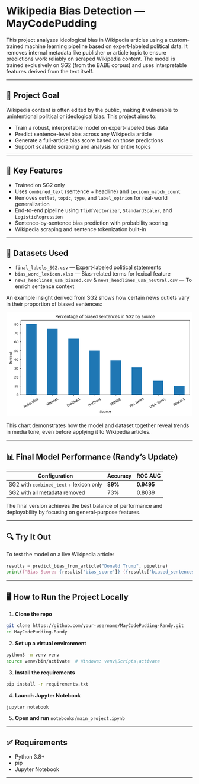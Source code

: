 # Wikipedia Bias Detection — MayCodePudding

This project analyzes ideological bias in Wikipedia articles using a custom-trained machine learning pipeline based on expert-labeled political data. It removes internal metadata like publisher or article topic to ensure predictions work reliably on scraped Wikipedia content. The model is trained exclusively on SG2 (from the BABE corpus) and uses interpretable features derived from the text itself.

---

## 📌 Project Goal

Wikipedia content is often edited by the public, making it vulnerable to unintentional political or ideological bias. This project aims to:

- Train a robust, interpretable model on expert-labeled bias data
- Predict sentence-level bias across any Wikipedia article
- Generate a full-article bias score based on those predictions
- Support scalable scraping and analysis for entire topics

---

## 🚀 Key Features

  - Trained on SG2 only
  - Uses `combined_text` (sentence + headline) and `lexicon_match_count`
  - Removes `outlet`, `topic`, `type`, and `label_opinion` for real-world generalization
- End-to-end pipeline using `TfidfVectorizer`, `StandardScaler`, and `LogisticRegression`
- Sentence-by-sentence bias prediction with probability scoring
- Wikipedia scraping and sentence tokenization built-in

---

## 📂 Datasets Used

- `final_labels_SG2.csv` — Expert-labeled political statements
- `bias_word_lexicon.xlsx` — Bias-related terms for lexical feature
- `news_headlines_usa_biased.csv` & `news_headlines_usa_neutral.csv` — To enrich sentence context

An example insight derived from SG2 shows how certain news outlets vary in their proportion of biased sentences:

<p align="center">
  <img src="images/bias_percent_news.png" width="500"/>
</p>

This chart demonstrates how the model and dataset together reveal trends in media tone, even before applying it to Wikipedia articles.

---

## 📊 Final Model Performance (Randy’s Update)

| Configuration                            | Accuracy | ROC AUC |
|-----------------------------------------|----------|---------|
| SG2 with `combined_text` + lexicon only | **89%**  | **0.9495** |
| SG2 with all metadata removed           | 73%      | 0.8039   |

The final version achieves the best balance of performance and deployability by focusing on general-purpose features.

---

## 🔍 Try It Out

To test the model on a live Wikipedia article:

```python
results = predict_bias_from_article("Donald Trump", pipeline)
print(f"Bias Score: {results['bias_score']} ({results['biased_sentences']} of {results['total_sentences']} sentences)")
```

---

## 🖥️ How to Run the Project Locally

1. **Clone the repo**
```bash
git clone https://github.com/your-username/MayCodePudding-Randy.git
cd MayCodePudding-Randy
```

2. **Set up a virtual environment**
```bash
python3 -m venv venv
source venv/bin/activate  # Windows: venv\Scripts\activate
```

3. **Install the requirements**
```bash
pip install -r requirements.txt
```

4. **Launch Jupyter Notebook**
```bash
jupyter notebook
```

5. **Open and run** `notebooks/main_project.ipynb`

---

## ✅ Requirements

- Python 3.8+
- pip
- Jupyter Notebook

---